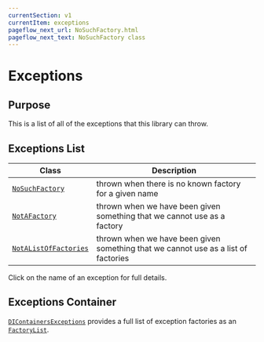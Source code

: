 ```yaml
---
currentSection: v1
currentItem: exceptions
pageflow_next_url: NoSuchFactory.html
pageflow_next_text: NoSuchFactory class
---
```


# Exceptions

## Purpose

This is a list of all of the exceptions that this library can throw.

## Exceptions List

Class | Description
------|------------
[`NoSuchFactory`](NoSuchFactory.html) | thrown when there is no known factory for a given name
[`NotAFactory`](NotAFactory.html) | thrown when we have been given something that we cannot use as a factory
[`NotAListOfFactories`](NotAListOfFactories.html) | thrown when we have been given something that we cannot use as a list of factories

Click on the name of an exception for full details.

## Exceptions Container

[`DIContainersExceptions`](DIContainersExceptions.html) provides a full list of exception factories as an [`FactoryList`](../Interfaces/FactoryList.html).
